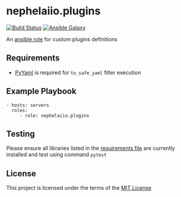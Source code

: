 # nephelaiio.plugins

[![Build Status](https://github.com/nephelaiio/ansible-role-plugins/workflows/pytest/badge.svg)](https://github.com/nephelaiio/ansible-role-plugins/actions)
[![Ansible Galaxy](http://img.shields.io/badge/ansible--galaxy-nephelaiio.plugins-blue.svg)](https://galaxy.ansible.com/nephelaiio/plugins/)

An [ansible role](https://galaxy.ansible.com/nephelaiio/plugins) for custom plugins definitions


## Requirements

* [PyYaml](https://pyyaml.org) is required for `to_safe_yaml` filter execution

## Example Playbook

```
- hosts: servers
  roles:
     - role: nephelaiio.plugins
```

## Testing

Please ensure all libraries listed in the [requirements file](/requirements.txt) are currently installed and test using command `pytest`

## License

This project is licensed under the terms of the [MIT License](/LICENSE)
